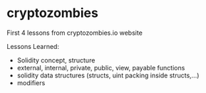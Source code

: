 # cryptozombies
First 4 lessons from cryptozombies.io website

Lessons Learned: 

- Solidity concept, structure
- external, internal, private, public, view, payable functions
- solidity data structures (structs, uint packing inside structs,...)
- modifiers